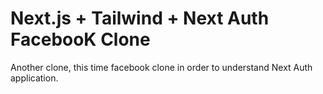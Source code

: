 # Next.js + Tailwind + Next Auth FacebooK Clone

Another clone, this time facebook clone in order to understand Next Auth
application.
